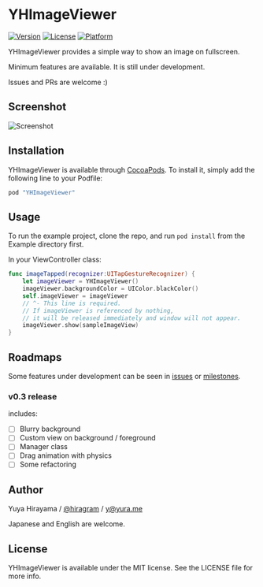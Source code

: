 # YHImageViewer

[![Version](https://img.shields.io/cocoapods/v/YHImageViewer.svg?style=flat)](http://cocoapods.org/pods/YHImageViewer)
[![License](https://img.shields.io/cocoapods/l/YHImageViewer.svg?style=flat)](http://cocoapods.org/pods/YHImageViewer)
[![Platform](https://img.shields.io/cocoapods/p/YHImageViewer.svg?style=flat)](http://cocoapods.org/pods/YHImageViewer)

YHImageViewer provides a simple way to show an image on fullscreen.

Minimum features are available. It is still under development.

Issues and PRs are welcome :)

## Screenshot

![Screenshot](https://raw.githubusercontent.com/wiki/hiragram/YHImageViewer/images/screenshot.gif)

## Installation

YHImageViewer is available through [CocoaPods](http://cocoapods.org). To install
it, simply add the following line to your Podfile:

```ruby
pod "YHImageViewer"
```

## Usage

To run the example project, clone the repo, and run `pod install` from the Example directory first.

In your ViewController class:

```swift
func imageTapped(recognizer:UITapGestureRecognizer) {
    let imageViewer = YHImageViewer()
    imageViewer.backgroundColor = UIColor.blackColor()
    self.imageViewer = imageViewer
    // ^- This line is required. 
    // If imageViewer is referenced by nothing, 
    // it will be released immediately and window will not appear.
    imageViewer.show(sampleImageView)
}
```

## Roadmaps

Some features under development can be seen in [issues](https://github.com/hiragram/YHImageViewer/issues) or [milestones](https://github.com/hiragram/YHImageViewer/milestones).

### v0.3 release

includes:

- [ ] Blurry background
- [ ] Custom view on background / foreground
- [ ] Manager class
- [ ] Drag animation with physics
- [ ] Some refactoring

## Author

Yuya Hirayama / [@hiragram](http://twitter.com/hiragram) / y@yura.me

Japanese and English are welcome.

## License

YHImageViewer is available under the MIT license. See the LICENSE file for more info.
